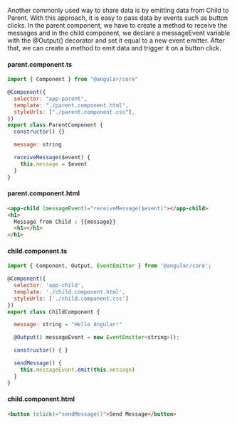 Another commonly used way to share data is by emitting data from Child to Parent. With this approach, it is easy to pass data by events such as button clicks. In the parent component, we have to create a method to receive the messages and in the child component, we declare a messageEvent variable with the @Output() decorator and set it equal to a new event emitter. After that, we can create a method to emit data and trigger it on a button click.

#### parent.component.ts

```js
import { Component } from "@angular/core"

@Component({
  selector: "app-parent",
  template: "./parent.component.html",
  styleUrls: ["./parent.component.css"],
})
export class ParentComponent {
  constructor() {}

  message: string

  receiveMessage($event) {
    this.message = $event
  }
}
```

#### parent.component.html

```html
<app-child (messageEvent)="receiveMessage($event)"></app-child>
<h1>
  Message from Child : {{message}}
  <h1></h1>
</h1>
```

#### child.component.ts

```js
import { Component, Output, EventEmitter } from '@angular/core';

@Component({
  selector: 'app-child',
  template: './child.component.html',
  styleUrls: ['./child.component.css']
})
export class ChildComponent {

  message: string = "Hello Angular!"

  @Output() messageEvent = new EventEmitter<string>();

  constructor() { }

  sendMessage() {
    this.messageEvent.emit(this.message)
  }
}

```

#### child.component.html

```html
<button (click)="sendMessage()">Send Message</button>
```
